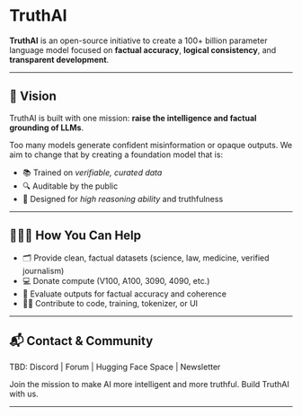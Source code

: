 # TruthAI

**TruthAI** is an open-source initiative to create a 100+ billion parameter language model focused on **factual accuracy**, **logical consistency**, and **transparent development**.

---

## 🌟 Vision

TruthAI is built with one mission: **raise the intelligence and factual grounding of LLMs**.

Too many models generate confident misinformation or opaque outputs. We aim to change that by creating a foundation model that is:

- 📚 Trained on *verifiable, curated data*
- 🔍 Auditable by the public
- 🧠 Designed for *high reasoning ability* and truthfulness

---

## 🧑‍🤝‍🧑 How You Can Help

- 🗂 Provide clean, factual datasets (science, law, medicine, verified journalism)
- 💻 Donate compute (V100, A100, 3090, 4090, etc.)
- 🔎 Evaluate outputs for factual accuracy and coherence
- 🧑‍💻 Contribute to code, training, tokenizer, or UI

---

## 📬 Contact & Community

TBD: Discord | Forum | Hugging Face Space | Newsletter

Join the mission to make AI more intelligent and more truthful. Build TruthAI with us.

---
